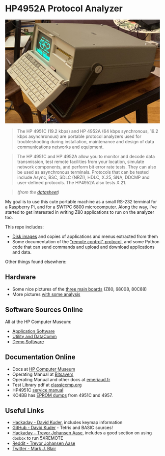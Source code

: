 # HP4952A Protocol Analyzer

![HP4952A](pix/hp4952a.jpg)

> The HP 4951C (19.2 kbps) and HP 4952A (64 kbps synchronous, 19.2 kbps asynchronous) are portable protocol analyzers used for troubleshooting during installation, maintenance and design of data communications networks and equipment.

> The HP 4951C and HP 4952A allow you to monitor and decode data transmission, test remote facilities from your location, simulate network components, and perform bit error rate tests. They can also be used as asynchronous terminals. Protocols that can be tested include Async, BSC, SDLC (NRZI), HDLC, X.25, SNA, DDCMP and user-defined protocols. The HP4952A also tests X.21. 

> _(from the [datasheet](https://emeriaud.fr/HP4952A/manuals/HP-4951C-4952A-Datasheet.pdf))_

My goal is to use this cute portable machine as a small RS-232 terminal for a Raspberry Pi, and for a SWTPC 6800 microcomputer.  Along the way, I've started to get interested in writing Z80 applications to run on the analyzer too.

This repo includes:

* [Disk images](disks) and copies of applications and menus extracted from them
* Some documentation of the ["remote control" protocol](remote-protocol), and some Python code that can send commands and upload and download applications and data.

Other things found elsewhere:

## Hardware

* Some nice pictures of the [three main boards](https://aiju.de/misc/hp4952a/pics/) (Z80, 68008, 80C88)
* More pictures [with some analysis](https://hackaday.io/project/163027/logs)


## Software Sources Online

All at the HP Computer Museum:

* [Application Software](http://www.hpmuseum.net/display_item.php?sw=589)
* [Utility and DataComm](http://www.hpmuseum.net/display_item.php?sw=588)
* [Demo Software](http://www.hpmuseum.net/display_item.php?sw=394)


## Documentation Online

* Docs at [HP Computer Museum](http://www.hpmuseum.net/exhibit.php?hwdoc=1123)
* Operating Manual at [Bitsavers](http://www.bitsavers.org/test_equipment/hp/4952/)
* Operating Manual and other docs at [emeriaud.fr](https://emeriaud.fr/HP4952A/manuals/)
* Test Library pdf at [classiccmp.org](http://www.classiccmp.org/cini/systems.htm#HP)
* HP4951C [service manual](http://www.hpmuseum.net/document.php?hwfile=6179)
* KO4BB has [EPROM dumps](http://ftb.ko4bb.com/getsimple/index.php?id=manuals&dir=HP_Agilent) from 4951C and 4957.


## Useful Links

* [Hackaday - David Kuder](https://hackaday.io/project/162448-hacking-the-4952), includes keymap information
* [GitHub - David Kuder](https://github.com/dkgrizzly/4952oss) - Tetris and BASIC sources!
* [Hackaday - Trevor Johansen Aase](https://hackaday.io/project/163027-hp-4952a-turned-general-purpose-cpm-machine), includes a good section on using `dosbox` to run 5XREMOTE
* [Reddit - Trevor Johansen Aase](https://www.reddit.com/r/cpm/comments/aa13nk/turning_an_hp_4952a_protocol_analyzer_into_a_cpm/)
* [Twitter - Mark J. Blair](https://twitter.com/nf6x/status/995778707011731456)